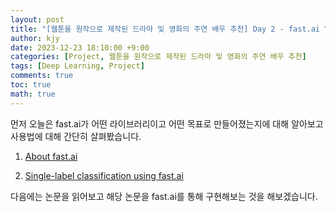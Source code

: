 ```yaml
---
layout: post
title: "[웹툰을 원작으로 제작된 드라마 및 영화의 주연 배우 추천] Day 2 - fast.ai 알아보기 & tutorial"
author: kjy
date: 2023-12-23 18:10:00 +9:00
categories: [Project, 웹툰을 원작으로 제작된 드라마 및 영화의 주연 배우 추천]
tags: [Deep Learning, Project]
comments: true
toc: true
math: true
---
```


먼저 오늘은 fast.ai가 어떤 라이브러리이고 어떤 목표로 만들어졌는지에 대해 알아보고 사용법에 대해 간단히 살펴봤습니다.

1. [About fast.ai](https://jjjuuuun.github.io/posts/fastai-Overview/)

2. [Single-label classification using fast.ai](https://jjjuuuun.github.io/posts/fastai-Tutorial-Classification)

다음에는 논문을 읽어보고 해당 논문을 fast.ai를 통해 구현해보는 것을 해보겠습니다.
